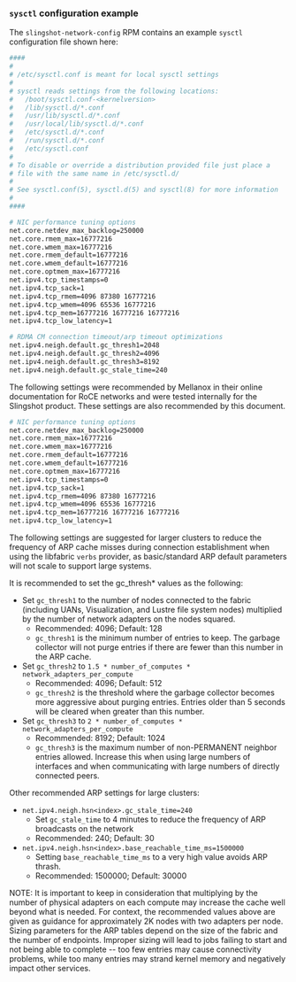 
### `sysctl` configuration example

The `slingshot-network-config` RPM contains an example `sysctl` configuration file shown here:

```bash
####
#
# /etc/sysctl.conf is meant for local sysctl settings
#
# sysctl reads settings from the following locations:
#   /boot/sysctl.conf-<kernelversion>
#   /lib/sysctl.d/*.conf
#   /usr/lib/sysctl.d/*.conf
#   /usr/local/lib/sysctl.d/*.conf
#   /etc/sysctl.d/*.conf
#   /run/sysctl.d/*.conf
#   /etc/sysctl.conf
#
# To disable or override a distribution provided file just place a
# file with the same name in /etc/sysctl.d/
#
# See sysctl.conf(5), sysctl.d(5) and sysctl(8) for more information
#
####

# NIC performance tuning options
net.core.netdev_max_backlog=250000
net.core.rmem_max=16777216
net.core.wmem_max=16777216
net.core.rmem_default=16777216
net.core.wmem_default=16777216
net.core.optmem_max=16777216
net.ipv4.tcp_timestamps=0
net.ipv4.tcp_sack=1
net.ipv4.tcp_rmem=4096 87380 16777216
net.ipv4.tcp_wmem=4096 65536 16777216
net.ipv4.tcp_mem=16777216 16777216 16777216
net.ipv4.tcp_low_latency=1

# RDMA CM connection timeout/arp timeout optimizations
net.ipv4.neigh.default.gc_thresh1=2048
net.ipv4.neigh.default.gc_thresh2=4096
net.ipv4.neigh.default.gc_thresh3=8192
net.ipv4.neigh.default.gc_stale_time=240
```

The following settings were recommended by Mellanox in their online documentation for RoCE networks and were tested internally for the Slingshot product. These settings are also recommended by this document.

```bash
# NIC performance tuning options
net.core.netdev_max_backlog=250000
net.core.rmem_max=16777216
net.core.wmem_max=16777216
net.core.rmem_default=16777216
net.core.wmem_default=16777216
net.core.optmem_max=16777216
net.ipv4.tcp_timestamps=0
net.ipv4.tcp_sack=1
net.ipv4.tcp_rmem=4096 87380 16777216
net.ipv4.tcp_wmem=4096 65536 16777216
net.ipv4.tcp_mem=16777216 16777216 16777216
net.ipv4.tcp_low_latency=1
```

The following settings are suggested for larger clusters to reduce the frequency of ARP cache misses during connection establishment when using the libfabric `verbs` provider, as basic/standard ARP default parameters will not scale to support large systems.

It is recommended to set the gc_thresh\* values as the following:

- Set `gc_thresh1` to the number of nodes connected to the fabric (including UANs, Visualization, and Lustre file system nodes) multiplied by the number of network adapters on the nodes squared.
  - Recommended: 4096; Default: 128
  - `gc_thresh1` is the minimum number of entries to keep. The garbage collector will not purge entries if there are fewer than this number in the ARP cache.
- Set `gc_thresh2` to `1.5 * number_of_computes * network_adapters_per_compute`
  - Recommended: 4096; Default: 512
  - `gc_thresh2` is the threshold where the garbage collector becomes more aggressive about purging entries. Entries older than 5 seconds will be cleared when greater than this number.
- Set `gc_thresh3` to `2 * number_of_computes * network_adapters_per_compute`
  - Recommended: 8192; Default: 1024
  - `gc_thresh3` is the maximum number of non-PERMANENT neighbor entries allowed. Increase this when using large numbers of interfaces and when communicating with large numbers of directly connected peers.

Other recommended ARP settings for large clusters:

- `net.ipv4.neigh.hsn<index>.gc_stale_time=240`
  - Set `gc_stale_time` to 4 minutes to reduce the frequency of ARP broadcasts on the network
  - Recommended: 240; Default: 30
- `net.ipv4.neigh.hsn<index>.base_reachable_time_ms=1500000`
  - Setting `base_reachable_time_ms` to a very high value avoids ARP thrash.
  - Recommended: 1500000; Default: 30000

NOTE: It is important to keep in consideration that multiplying by the number of physical adapters on each compute may increase the cache well beyond what is needed.
For context, the recommended values above are given as guidance for approximately 2K nodes with two adapters per node.
Sizing parameters for the ARP tables depend on the size of the fabric and the number of endpoints.
Improper sizing will lead to jobs failing to start and not being able to complete -- too few entries may cause connectivity problems, while too many entries may strand kernel memory and negatively impact other services.
